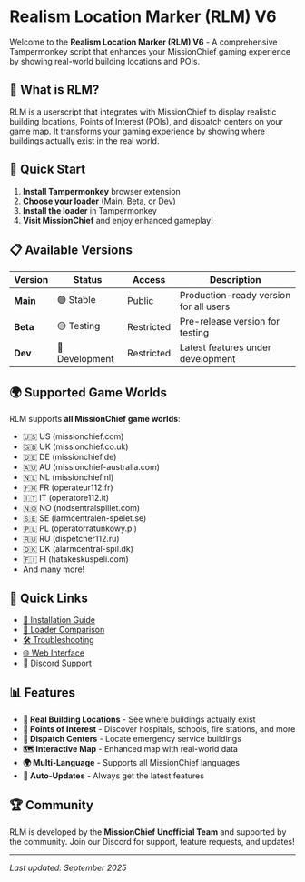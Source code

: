 <!-- Revision: 1.1 -->
# Realism Location Marker (RLM) V6

Welcome to the **Realism Location Marker (RLM) V6** - A comprehensive Tampermonkey script that enhances your MissionChief gaming experience by showing real-world building locations and POIs.

## 🎯 What is RLM?

RLM is a userscript that integrates with MissionChief to display realistic building locations, Points of Interest (POIs), and dispatch centers on your game map. It transforms your gaming experience by showing where buildings actually exist in the real world.

## 🚀 Quick Start

1. **Install Tampermonkey** browser extension
2. **Choose your loader** (Main, Beta, or Dev)
3. **Install the loader** in Tampermonkey
4. **Visit MissionChief** and enjoy enhanced gameplay!

## 📋 Available Versions

| Version | Status | Access | Description |
|---------|--------|--------|-------------|
| **Main** | 🟢 Stable | Public | Production-ready version for all users |
| **Beta** | 🟡 Testing | Restricted | Pre-release version for testing |
| **Dev** | 🔴 Development | Restricted | Latest features under development |

## 🌍 Supported Game Worlds

RLM supports **all MissionChief game worlds**:
- 🇺🇸 US (missionchief.com)
- 🇬🇧 UK (missionchief.co.uk) 
- 🇩🇪 DE (missionchief.de)
- 🇦🇺 AU (missionchief-australia.com)
- 🇳🇱 NL (missionchief.nl)
- 🇫🇷 FR (operateur112.fr)
- 🇮🇹 IT (operatore112.it)
- 🇳🇴 NO (nodsentralspillet.com)
- 🇸🇪 SE (larmcentralen-spelet.se)
- 🇵🇱 PL (operatorratunkowy.pl)
- 🇷🇺 RU (dispetcher112.ru)
- 🇩🇰 DK (alarmcentral-spil.dk)
- 🇫🇮 FI (hatakeskuspeli.com)
- And many more!

## 🔗 Quick Links

- [📖 Installation Guide](Installation-Guide)
- [🔧 Loader Comparison](Loader-Comparison)
- [🛠️ Troubleshooting](Troubleshooting)
- [🌐 Web Interface](https://rlm.missionchief-unofficial.com)
- [💬 Discord Support](https://discord.gg/xqMw66EdPG)

## 📊 Features

- **🏢 Real Building Locations** - See where buildings actually exist
- **📍 Points of Interest** - Discover hospitals, schools, fire stations, and more
- **🚨 Dispatch Centers** - Locate emergency service buildings
- **🗺️ Interactive Map** - Enhanced map with real-world data
- **🌍 Multi-Language** - Supports all MissionChief languages
- **🔄 Auto-Updates** - Always get the latest features

## 🏆 Community

RLM is developed by the **MissionChief Unofficial Team** and supported by the community. Join our Discord for support, feature requests, and updates!

---

*Last updated: September 2025*